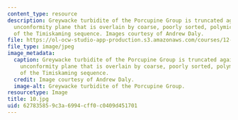 ```yaml
---
content_type: resource
description: Greywacke turbidite of the Porcupine Group is truncated against an unequivocal
  unconformity plane that is overlain by coarse, poorly sorted, polymict conglomerate
  of the Timiskaming sequence. Images courtesy of Andrew Daly.
file: https://ol-ocw-studio-app-production.s3.amazonaws.com/courses/12-753-geodynamics-seminar-spring-2005/627835859c3a6994cff0c0409d451701_10.jpg
file_type: image/jpeg
image_metadata:
  caption: Greywacke turbidite of the Porcupine Group is truncated against an unequivocal
    unconformity plane that is overlain by coarse, poorly sorted, polymict conglomerate
    of the Timiskaming sequence.
  credit: Image courtesy of Andrew Daly.
  image-alt: Greywacke turbidite of the Porcupine Group.
resourcetype: Image
title: 10.jpg
uid: 62783585-9c3a-6994-cff0-c0409d451701
---
```


